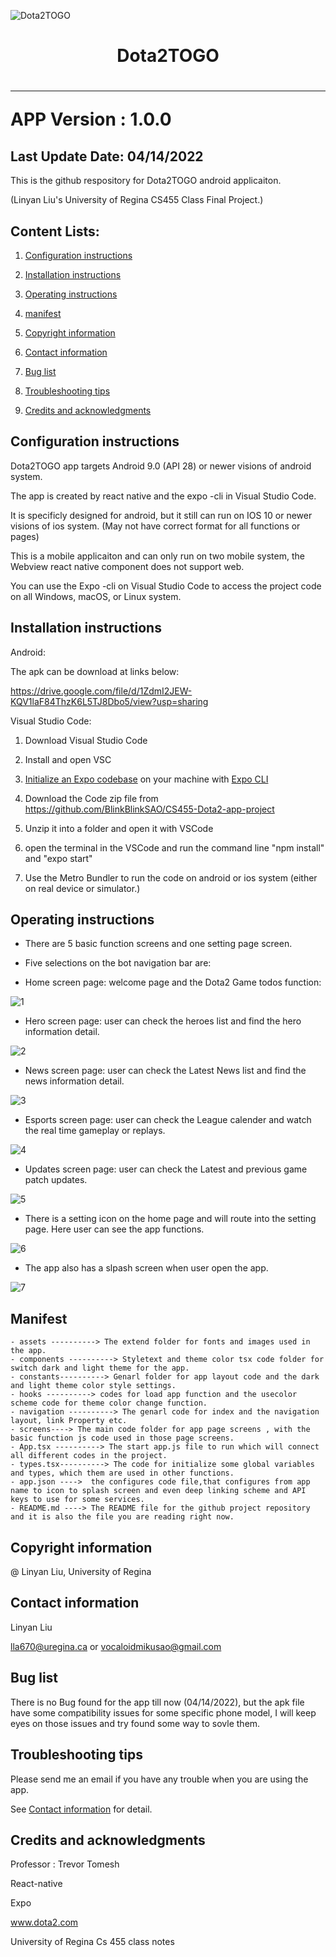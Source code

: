 
![Dota2TOGO](https://lh3.googleusercontent.com/pw/AM-JKLVPx5e8TgOvaK3WWmK8-xPg4N_pduA3V-8EOcUU0aka8IoE5FrspfFpmT7vc0chhHISh7UpKAHI1MdmRzaTcXmG-zrDGt1ZV_kxnzA9emYDVEsEHSDY2Fimk_YOn9krbG8zgusQnVTu-9a5G5eyGQn5=s937-no?authuser=0)
<h1 align="center">Dota2TOGO<h1>
  
---
APP Version : 1.0.0
  
Last Update Date: 04/14/2022
---
This is the github respository for Dota2TOGO android applicaiton.
  
(Linyan Liu's University of Regina CS455 Class Final Project.)


## Content Lists:

1. [Configuration instructions](#Configuration-instructions)

2. [Installation instructions](#Installation-instructions)

3. [Operating instructions](#Operating-instructions)

4. [manifest](#manifest)

5. [Copyright information](#Copyright-information)

6. [Contact information](#Contact-information)

7. [Bug list](#Bug-list)

8. [Troubleshooting tips](#Troubleshooting-tips)

9. [Credits and acknowledgments](#Credits-and-acknowledgments)


## Configuration instructions
Dota2TOGO app targets Android 9.0 (API 28) or newer visions of android system. 

The app is created by react native and the expo -cli in Visual Studio Code.

It is specificly designed for android, but it still can run on IOS 10 or newer visions of ios system.
(May not have correct format for all functions or pages)

This is a mobile applicaiton and can only run on two mobile system, the Webview react native component does not support web.

You can use the Expo -cli on Visual Studio Code to access the project code on all Windows, macOS, or Linux system.

## Installation instructions
Android:

The apk can be download at links below:
  
https://drive.google.com/file/d/1ZdmI2JEW-KQV1laF84ThzK6L5TJ8Dbo5/view?usp=sharing

Visual Studio Code:
1. Download Visual Studio Code 

2. Install and open VSC

3. [Initialize an Expo codebase](https://docs.expo.dev/get-started/create-a-new-app/)  on your machine with  [Expo CLI](https://docs.expo.dev/get-started/installation/#1-expo-cli)

4. Download the Code zip file from https://github.com/BlinkBlinkSAO/CS455-Dota2-app-project

5. Unzip it into a folder and open it with VSCode

6. open the terminal in the VSCode and run the command line "npm install" and "expo start"

7. Use the Metro Bundler to run the code on android or ios system (either on real device or simulator.)

## Operating instructions
- There are 5 basic function screens and one setting page screen.
- Five selections on the bot navigation bar are:

- Home screen page: welcome page and the Dota2 Game todos function:

![1](githubpic/app2.png)

- Hero screen page: user can check the heroes list and find the hero information detail.

![2](githubpic/app4.png)

- News screen page: user can check the Latest News list and find the news information detail.

![3](githubpic/app5.png)

- Esports screen page: user can check the League calender and watch the real time gameplay or replays.

![4](githubpic/app6.png)

- Updates screen page: user can check the Latest and previous game patch updates.

![5](githubpic/app7.png)

- There is a setting icon on the home page and will route into the setting page. Here user can see the app functions.

![6](githubpic/app3.png)

- The app also has a slpash screen when user open the app.

![7](githubpic/app1.png)

## Manifest

```
- assets ----------> The extend folder for fonts and images used in the app.
- components ----------> Styletext and theme color tsx code folder for switch dark and light theme for the app.
- constants----------> Genarl folder for app layout code and the dark and light theme color style settings. 
- hooks ----------> codes for load app function and the usecolor scheme code for theme color change function.
- navigation ----------> The genarl code for index and the navigation layout, link Property etc.
- screens----> The main code folder for app page screens , with the basic function js code used in those page screens.
- App.tsx ----------> The start app.js file to run which will connect all different codes in the project.
- types.tsx----------> The code for initialize some global variables and types, which them are used in other functions.
- app.json ---->  the configures code file,that configures from app name to icon to splash screen and even deep linking scheme and API keys to use for some services.
- README.md ----> The README file for the github project repository and it is also the file you are reading right now.
```

## Copyright information
@ Linyan Liu, University of Regina
## Contact information
Linyan Liu 
  
lla670@uregina.ca or vocaloidmikusao@gmail.com
  
## Bug list
There is no Bug found for the app till now (04/14/2022), but the apk file have some compatibility issues for some specific phone model, I will keep eyes on those issues and try found some way to sovle them.
## Troubleshooting tips
Please send me an email if you have any trouble when you are using the app. 

See [Contact information](#Contact-information) for detail.
## Credits and acknowledgments
Professor : Trevor Tomesh 
  
React-native 
  
Expo 
  
www.dota2.com
  
University of Regina Cs 455 class notes
  
```
